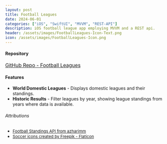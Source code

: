 ```yaml
---
layout: post
title: Football Leagues
date: 2024-06-01
categories: ["iOS", "SwiftUI", "MVVM", "REST-API"]
description: iOS football league app employing MVVM and a REST api.
header: /assets/images/FootballLeagues-Icon-Text.png
icon: /assets/images/FootballLeagues-Icon.png
---
```



#### Repository
<a style="font-size: medium" href="https://github.com/WilliamSmith107/Football-Leagues" title="GitHub Repo">GitHub Repo - Football Leagues</a>


#### Features

- **World Domestic Leagues** - Displays domestic leagues and their standings.
- **Historic Results** - Filter leagues by year, showing league standings from years where data is available.


###### Attributions

- <a style="font-size: small" href="https://github.com/azharimm/football-standings-api" title="ostrich icons">Football Standings API from azharimm</a>
- <a style="font-size: small" href="https://www.flaticon.com/free-icons/soccer" title="soccer icons">Soccer icons created by Freepik - Flaticon</a>
